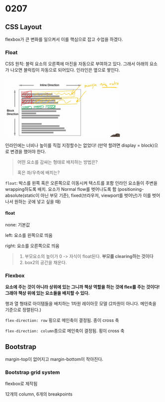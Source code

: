 # 0207

## CSS Layout

flexbox가 큰 변화를 일으켜서 이를 핵심으로 잡고 수업을 하겠다. 



### Float

CSS 원칙: 블럭 요소의 오른쪽에 마진을 자동으로 부여하고 있다. 그래서 아래의 요소가 나오면 블럭킹이 자동으로 되어있다. 인라인은 옆으로 쌓인다.

<img src="0207.assets/image-20220207091131053.png" alt="image-20220207091131053" style="zoom:50%;" />

인라인에는 너비나 높이를 직접 지정할수는 없었다! (만약 할려면 display = block)으로 변경을 했어야 한다.



> 어떤 요소를 감싸는 형태로 배치하는 방법은?
>
> 혹은 좌/우측에 배치는?

`float`: 박스를 왼쪽 혹은 오른쪽으로 이동시켜 텍스트를 포함 인라인 요소들이 주변을 wrapping하도록 배치. 요소가 Normal flow를 벗어나도록 함 (positioning-absolute(static이 아닌 부모 기준), fixed(브라우저, viewport를 벗어난)가 이를 벗어나서 원하는 곳에 넣고 싶을 때)



#### float

none: 기본값

left: 요소를 왼쪽으로 띄움

right: 요소를 오른쪽으로 띄움



> 1. 부모요소의 높이가 0 -> 자식이 float된다. **부모를 clearing하는 것이다**
> 2. box2의 공간을 채운다. 



### Flexbox

**요소에 주는 것이 아니라 상위에 있는 그니까 책상 역할을 하는 것에 flex를 주는 것이다! 그래야 책상 위에 있는 요소들을 배치할 수 있다.**

행과 열 형태로 아이템들을 배치하는 1차원 레이아웃 모델 (2차원이 아니다. 메인축을 기준으로 정렬된다.)

`flex-direction: row` 횡으로 메인축이 결정됨. 종이 cross 축

`flex-direction: column`종으로 메인축이 결정됨. 횡이 cross 축 



## Bootstrap

margin-top이 없어지고 margin-bottom이 작아진다.



### Bootstrap grid system

flexbox로 제작됨

12개의 column, 6개의 breakpoints



